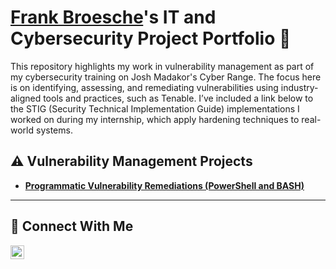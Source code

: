 # <a href="https://www.linkedin.com/in/franklin-broesche">Frank Broesche</a>'s IT and Cybersecurity Project Portfolio 🔐

This repository highlights my work in vulnerability management as part of my cybersecurity training on Josh Madakor's Cyber Range. The focus here is on identifying, assessing, and remediating vulnerabilities using industry-aligned tools and practices, such as Tenable. I’ve included a link below to the STIG (Security Technical Implementation Guide) implementations I worked on during my internship, which apply hardening techniques to real-world systems.

## ⚠️ Vulnerability Management Projects

- **[Programmatic Vulnerability Remediations (PowerShell and BASH)](https://github.com/FrankBroesche/FrankBroesche/tree/main)**

<hr/>

## 🤳 Connect With Me

[<img align="left" alt="___________ | LinkedIn" width="22px" src="https://cdn.jsdelivr.net/npm/simple-icons@v3/icons/linkedin.svg" />][linkedin]

[linkedin]: https://linkedin.com/in/frankbroesche

<!--
<img width="35" alt="image" src="https://github.com/user-attachments/assets/2f41c7cd-5ea8-4475-b451-a37161b6c3fb"> 
<img width="35" alt="image" src="https://github.com/user-attachments/assets/77649969-9910-4994-8b96-74a116cfb2a8">
-->
